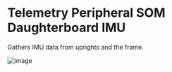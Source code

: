 # Telemetry Peripheral SOM Daughterboard IMU
Gathers IMU data from uprights and the frame.

![image](https://github.com/lhr-solar/Telemetry-Peripheral-SOM-Daughterboard-IMU/assets/89665539/2fa41432-6603-48a9-a963-625f9b2a9505)
